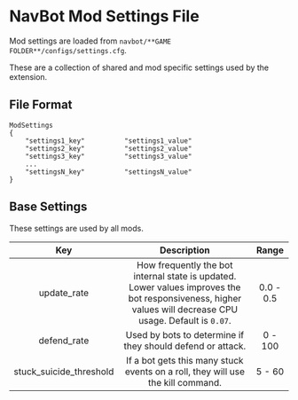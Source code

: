 # NavBot Mod Settings File

Mod settings are loaded from `navbot/**GAME FOLDER**/configs/settings.cfg`.

These are a collection of shared and mod specific settings used by the extension.

## File Format

```
ModSettings
{
	"settings1_key"          "settings1_value"
    "settings2_key"          "settings2_value"
    "settings3_key"          "settings3_value"
    ...
    "settingsN_key"          "settingsN_value"
}
```

## Base Settings

These settings are used by all mods.

| Key | Description | Range |
|:---:|:---:|:---:|
| update_rate | How frequently the bot internal state is updated. Lower values improves the bot responsiveness, higher values will decrease CPU usage. Default is `0.07`. | 0.0 - 0.5 |
| defend_rate | Used by bots to determine if they should defend or attack. | 0 - 100 |
| stuck_suicide_threshold | If a bot gets this many stuck events on a roll, they will use the kill command. | 5 - 60 |